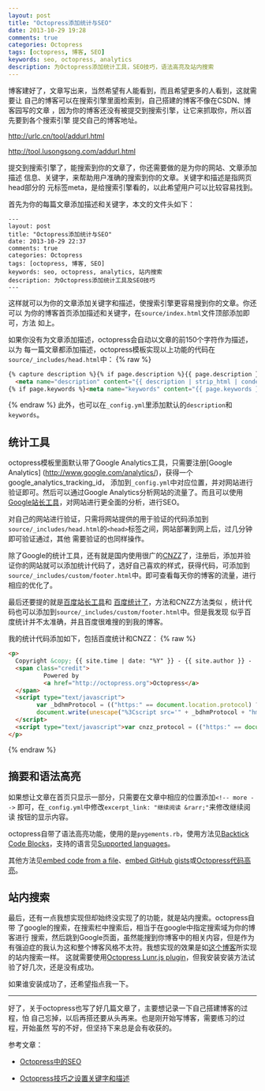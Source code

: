 ```yaml
---
layout: post
title: "Octopress添加统计与SEO"
date: 2013-10-29 19:28
comments: true
categories: Octopress
tags: [octopress, 博客, SEO]
keywords: seo, octopress, analytics
description: 为Octopress添加统计工具，SEO技巧，语法高亮及站内搜索
---
```

博客建好了，文章写出来，当然希望有人能看到，而且希望更多的人看到，这就需要让
自己的博客可以在搜索引擎里面检索到，自己搭建的博客不像在CSDN、博客园写的文章
，因为你的博客还没有被提交到搜索引擎，让它来抓取你，所以首先要到各个搜索引擎
提交自己的博客地址。

http://urlc.cn/tool/addurl.html

http://tool.lusongsong.com/addurl.html

提交到搜索引擎了，能搜索到你的文章了，你还需要做的是为你的网站、文章添加描述
信息、关键字，来帮助用户准确的搜索到你的文章。关键字和描述是指网页head部分的
元标签meta，是给搜索引擎看的，以此希望用户可以比较容易找到。

<!-- more -->

首先为你的每篇文章添加描述和关键字，本文的文件头如下：

```
---
layout: post
title: "Octopress添加统计与SEO"
date: 2013-10-29 22:37
comments: true
categories: Octopress
tags: [octopress, 博客, SEO]
keywords: seo, octopress, analytics, 站内搜索
description: 为Octopress添加统计工具及SEO技巧
---
```

这样就可以为你的文章添加关键字和描述，使搜索引擎更容易搜到你的文章。你还可以
为你的博客首页添加描述和关键字，在`source/index.html`文件顶部添加即可，方法
如上。

如果你没有为文章添加描述，octopress会自动以文章的前150个字符作为描述，以为
每一篇文章都添加描述，octopress模板实现以上功能的代码在`source/_includes/head.html`中：
{% raw %}

``` html
{% capture description %}{% if page.description %}{{ page.description }}{% else %}{{ content | raw_content }}{% endif %}{% endcapture %}
  <meta name="description" content="{{ description | strip_html | condense_spaces | truncate:150 }}">
{% if page.keywords %}<meta name="keywords" content="{{ page.keywords }}">{% endif %}
```
{% endraw %}
此外，也可以在`_config.yml`里添加默认的`description`和`keywords`。

## 统计工具
octopress模板里面默认带了Google Analytics工具，只需要注册[Google Analytics]
(http://www.google.com/analytics/)，获得一个google_analytics_tracking_id，
添加到`_config.yml`中对应位置，并对网站进行验证即可。然后可以通过Google Analytics分析网站的流量了。而且可以使用[Google站长工具](https://www.google.com/webmasters/tools/home?hl=zh-CN)，对网站进行更全面的分析，进行SEO。

对自己的网站进行验证，只需将网站提供的用于验证的代码添加到`source/_includes/head.html`的`<head>`标签之间，网站部署到网上后，过几分钟即可验证通过，其他
需要验证的也同样操作。

除了Google的统计工具，还有就是国内使用很广的[CNZZ](http://zhanzhang.cnzz.com/)了，注册后，添加并验证你的网站就可以添加统计代码了，选好自己喜欢的样式，获得代码，可添加到`source/_includes/custom/footer.html`中。即可查看每天你的博客的流量，进行相应的优化了。

最后还要提的就是[百度站长工具](http://zhanzhang.baidu.com/site/index)和
[百度统计了](http://tongji.baidu.com/web/welcome/login)，方法和CNZZ方法类似
，统计代码也可以添加到`source/_includes/custom/footer.html`中。但是我发现
似乎百度统计并不太准确，并且百度很难搜的到我的博客。

我的统计代码添加如下，包括百度统计和CNZZ：
{% raw %}
``` html
<p>
  Copyright &copy; {{ site.time | date: "%Y" }} - {{ site.author }} -
  <span class="credit">
          Powered by 
          <a href="http://octopress.org">Octopress</a>
  </span>
  <script type="text/javascript">
        var _bdhmProtocol = (("https:" == document.location.protocol) ? " https://" : " http://");
        document.write(unescape("%3Cscript src='" + _bdhmProtocol + "hm.baidu.com/h.js%3F25fb42e16458b238f8da9ba05d6b9d4d' type='text/javascript'%3E%3C/script%3E"));
  </script>
  <script type="text/javascript">var cnzz_protocol = (("https:" == document.location.protocol) ? " https://" : " http://");document.write(unescape("%3Cspan id='cnzz_stat_icon_1000106316'%3E%3C/span%3E%3Cscript src='" + cnzz_protocol + "s22.cnzz.com/z_stat.php%3Fid%3D1000106316%26show%3Dpic' type='text/javascript'%3E%3C/script%3E"));</script>
</p>
```
{% endraw %}

## 摘要和语法高亮
如果想让文章在首页只显示一部分，只需要在文章中相应的位置添加`<!-- more -->`
即可，在`_config.yml`中修改`excerpt_link: "继续阅读 &rarr;"`来修改继续阅读
按钮的显示内容。

octopress自带了语法高亮功能，使用的是`pygements.rb`，使用方法见[Backtick Code Blocks](http://octopress.org/docs/plugins/backtick-codeblock/)，支持的语言见[Supported languages](http://pygments.org/docs/lexers/)。

其他方法见[embed code from a file](http://octopress.org/docs/plugins/include-code/)、[embed GitHub gists](http://octopress.org/docs/plugins/gist-tag/)或[Octopress代码高亮](http://xiongbupt.github.io/blog/2012/06/08/octopressdai-ma-gao-liang/)。

## 站内搜索
最后，还有一点我想实现但却始终没实现了的功能，就是站内搜索。octopress自带
了google的搜索，在搜索栏中搜索后，相当于在google中指定搜索域为你的博客进行
搜索，然后跳到Google页面，虽然能搜到你博客中的相关内容，但是作为有强迫症的我认为这和整个博客风格不太符。我想实现的效果是如[这个博客](http://yortz.it/about)所实现的站内搜索一样。
这就需要使用[Octopress Lunr.js plugin](https://github.com/yortz/octopress-lunr-js-search)，但我安装安装方法试验了好几次，还是没有成功。

如果谁安装成功了，还希望指点我一下。

---
好了，关于octopress也写了好几篇文章了，主要想记录一下自己搭建博客的过程，怕
自己忘掉，以后再搭还要从头再来。也是刚开始写博客，需要练习的过程，开始虽然
写的不好，但坚持下来总是会有收获的。

参考文章：

- [Octopress中的SEO](http://codemacro.com/2012/09/06/octopress-seo/)

- [Octopress技巧之设置关键字和描述](http://www.cnblogs.com/hswg/archive/2013/01/15/2860952.html)
